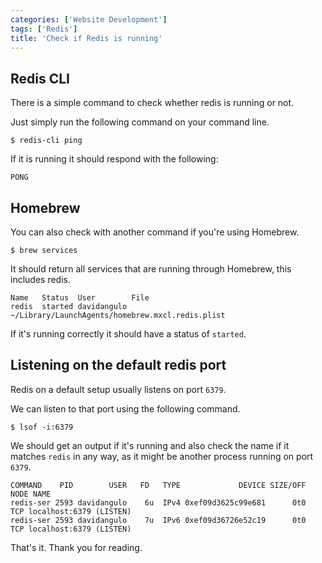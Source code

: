 ```yaml
---
categories: ['Website Development']
tags: ['Redis']
title: 'Check if Redis is running'
---
```

## Redis CLI
There is a simple command to check whether redis is running or not.

Just simply run the following command on your command line.

```console
$ redis-cli ping
```

If it is running it should respond with the following:

```text
PONG
```

## Homebrew

You can also check with another command if you're using Homebrew.

```console
$ brew services
```

It should return all services that are running through Homebrew, this includes redis.

```text
Name   Status  User        File
redis  started davidangulo ~/Library/LaunchAgents/homebrew.mxcl.redis.plist
```

If it's running correctly it should have a status of `started`.

## Listening on the default redis port

Redis on a default setup usually listens on port `6379`. 

We can listen to that port using the following command.

```console
$ lsof -i:6379
```

We should get an output if it's running and also check the name if it matches `redis` in any way, as it might be another process running on port `6379`.

```text
COMMAND    PID        USER   FD   TYPE             DEVICE SIZE/OFF NODE NAME
redis-ser 2593 davidangulo    6u  IPv4 0xef09d3625c99e681      0t0  TCP localhost:6379 (LISTEN)
redis-ser 2593 davidangulo    7u  IPv6 0xef09d36726e52c19      0t0  TCP localhost:6379 (LISTEN)
```
That's it. Thank you for reading.
